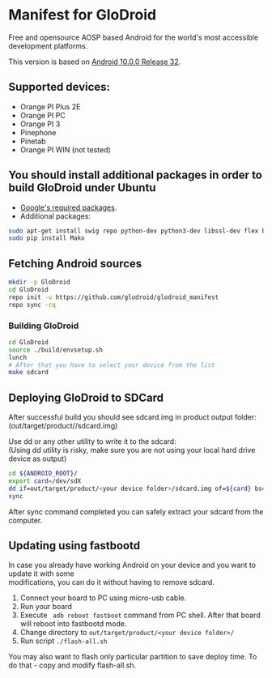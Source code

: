 # Manifest for GloDroid

Free and opensource AOSP based Android for the world's most accessible development platforms.  

This version is based on [Android 10.0.0 Release 32](https://android.googlesource.com/platform/manifest/+/refs/heads/android-10.0.0_r32).  

## Supported devices:
- Orange PI Plus 2E
- Orange PI PC
- Orange PI 3
- Pinephone
- Pinetab
- Orange PI WIN (not tested)

## You should install additional packages in order to build GloDroid under Ubuntu
- [Google's required packages](https://source.android.com/setup/build/initializing).
- Additional packages:
  
```bash
sudo apt-get install swig repo python-dev python3-dev libssl-dev flex bison device-tree-compiler mtools
sudo pip install Mako
```
  
## Fetching Android sources
```bash
mkdir -p GloDroid
cd GloDroid
repo init -u https://github.com/glodroid/glodroid_manifest
repo sync -cq
```
  
### Building GloDroid
```bash
cd GloDroid
source ./build/envsetup.sh
lunch
# After that you have to select your device from the list
make sdcard
```
  
## Deploying GloDroid to SDCard

After successful build you should see sdcard.img in product output folder: 
(out/target/product/<product>/sdcard.img)
  
Use dd or any other utility to write it to the sdcard:  
(Using dd utility is risky, make sure you are not using your local hard drive device as output)
  
```bash
cd ${ANDROID_ROOT}/
export card=/dev/sdX
dd if=out/target/product/<your device folder>/sdcard.img of=${card} bs=4k count=330000
sync
```
  
After sync command completed you can safely extract your sdcard from the computer.

## Updating using fastbootd
  
In case you already have working Android on your device and you want to update it with some  
modifications, you can do it without having to remove sdcard.  
  
1. Connect your board to PC using micro-usb cable.  
2. Run your board  
3. Execute ` adb reboot fastboot` command from PC shell. After that board will reboot into fastbootd mode.  
4. Change directory to `out/target/product/<your device folder>/`  
5. Run script `./flash-all.sh`  

You may also want to flash only particular partition to save deploy time. To do that - copy and modify flash-all.sh.  
